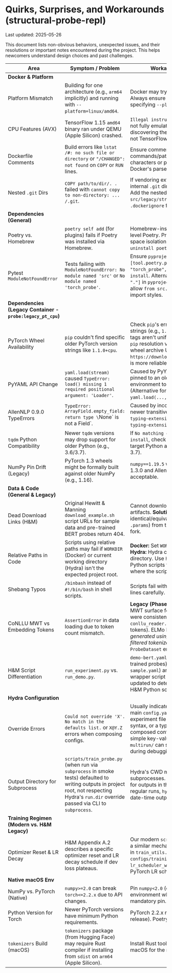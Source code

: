 # Quirks, Surprises, and Workarounds (structural-probe-repl)

Last updated: 2025-05-26

This document lists non-obvious behaviors, unexpected issues, and their resolutions or important notes encountered during the project. This helps newcomers understand design choices and past challenges.

| Area                        | Symptom / Problem                                                                 | Workaround / Note / Lesson Learned                                                                                                                                                                 |
|-----------------------------|-----------------------------------------------------------------------------------|----------------------------------------------------------------------------------------------------------------------------------------------------------------------------------------------------|
| **Docker & Platform**       |                                                                                   |                                                                                                                                                                                                    |
| Platform Mismatch           | Building for one architecture (e.g., `arm64` implicitly) and running with `--platform=linux/amd64`. | Docker may try to pull a non-existent variant or fail. Always ensure build platform matches run platform if specifying `--platform`.                                             |
| CPU Features (AVX)        | TensorFlow 1.15 `amd64` binary ran under QEMU (Apple Silicon) crashed.            | `Illegal instruction`. TF binary required AVX opcodes not fully emulated. (This became moot after discovering the legacy H&M code is PyTorch-based, not TensorFlow).                                   |
| Dockerfile Comments         | Build errors like `lstat /#: no such file or directory` or `"/CHANGED": not found` on `COPY` or `RUN` lines. | Ensure comments (`#`) are cleanly separated from commands/paths by standard spaces. Avoid unusual characters or placing comments mid-command. Docker's parser can be sensitive. |
| Nested `.git` Dirs          | `COPY path/to/dir/. .` failed with `cannot copy to non-directory: ... /.git`.     | If vendoring external code that was a Git repository, its internal `.git` directory will cause issues with `COPY . .`. Add the nested `.git` (e.g., `src/legacy/structural_probe/.git`) to the root `.dockerignore` file. |
| **Dependencies (General)**  |                                                                                   |                                                                                                                                                                                                    |
| Poetry vs. Homebrew         | `poetry self add` (for plugins) fails if Poetry was installed via Homebrew.         | Homebrew-installed files can be immutable by user-level Poetry. Prefer `pipx install poetry` for user-space isolation. If Homebrew Poetry exists, `brew uninstall poetry` first.             |
| Pytest `ModuleNotFoundError`| Tests failing with `ModuleNotFoundError: No module named 'src'` or `No module named 'torch_probe'`. | Ensure `pyproject.toml` correctly defines `[tool.poetry.packages]` (e.g., `packages = [{include = "torch_probe", from = "src"}]`) and run `poetry install`. Alternatively, configure `pythonpath = ["src", "."]` in `pyproject.toml [tool.pytest.ini_options]` to allow `from src...` imports in tests. Use consistent import styles. |
| **Dependencies (Legacy Container - `probe:legacy_pt_cpu`)** |                                                                   |                                                                                                                                                                                                    |
| PyTorch Wheel Availability  | `pip` couldn't find specific older PyTorch version strings like `1.1.0+cpu`.        | Check `pip`'s error output for *actually available* version strings (e.g., `1.3.0+cpu`). The `+cpu` or other metadata tags aren't uniform across all old versions for direct `pip` resolution via the simple index. Using PyTorch's wheel archive URL (`-f https://download.pytorch.org/whl/torch_stable.html`) is more reliable for older versions. |
| PyYAML API Change           | `yaml.load(stream)` caused `TypeError: load() missing 1 required positional argument: 'Loader'`. | Caused by PyYAML >= 5.1. For the legacy H&M code, pinned to an older version (`PyYAML==3.13`) in the Docker environment to maintain original code compatibility. (Alternative for new code: use `yaml.safe_load()` or `yaml.load(..., Loader=yaml.FullLoader)`). |
| AllenNLP 0.9.0 TypeErrors   | `TypeError: ArrayField.empty_field: return type \`None\` is not a Field`.           | Caused by incompatibility of AllenNLP 0.9.0 with newer transitive dependencies like `overrides` or `typing-extensions`. Pinned `overrides==3.1.0` and `typing-extensions==3.7.4` in the legacy Dockerfile. |
| `tqdm` Python Compatibility | Newer `tqdm` versions may drop support for older Python (e.g., 3.6/3.7).          | If `No matching distribution found` for `tqdm` during `pip install`, check PyPI for the last version supporting the target Python and pin it (e.g., `tqdm==4.47.0` for Python 3.7).       |
| NumPy Pin Drift (Legacy)    | PyTorch 1.3 wheels might be formally built against older NumPy (e.g., 1.16).      | `numpy==1.19.5` was found to work well with PyTorch 1.3.0 and AllenNLP 0.9.0 in the legacy container and is acceptable.                                                                              |
| **Data & Code (General & Legacy)**    |                                                                           |                                                                                                                                                                                                    |
| Dead Download Links (H&M)   | Original Hewitt & Manning `download_example.sh` script URLs for sample data and pre-trained BERT probes return 404. | Cannot download their pre-packaged example artifacts. **Solution for Phase 0a:** Sourced identical/equivalent files (CoNLLU, ELMo HDF5, BERT `.params`) from the `whykay-01/structural-probes` GitHub fork. |
| Relative Paths in Code      | Scripts using relative paths may fail if `WORKDIR` (Docker) or current working directory (Hydra) isn't the expected project root. | **Docker:** Set `WORKDIR` appropriately in the Dockerfile. **Hydra:** Hydra changes CWD to its unique output directory. Use `hydra.utils.get_original_cwd()` in Python scripts to resolve paths originally relative to where the script was launched. |
| Shebang Typos               | `/binbash` instead of `#!/bin/bash` in shell scripts.                              | Scripts fail with `bad interpreter`. Proofread shebang lines carefully.                                                                                                                      |
| CoNLLU MWT vs Embedding Tokens | `AssertionError` in data loading due to token count mismatch.                     | **Legacy (Phase 0a):** H&M original `data.py` counted MWT surface forms; their ELMo HDF5s (via `whykay-01`) were consistent with this. **Modern (Phase 1):** Our new `conllu_reader.py` filters MWTs (counts syntactic tokens). ELMo HDF5s for the modern probe *must be generated using raw text derived from this MWT-filtered tokenization* to ensure alignment. The modern `ProbeDataset` enforces this. |
| H&M Script Differentiation  | `run_experiment.py` vs. `run_demo.py`.                                            | `demo-bert.yaml` is for `run_demo.py` (inference with pre-trained probes). Other configs (e.g., `prd_en_ewt-ud-sample.yaml`) are for `run_experiment.py` (training). The wrapper script `scripts/run_legacy_probe.sh` was updated to detect the config and call the appropriate H&M Python script. |
| **Hydra Configuration**     |                                                                                   |                                                                                                                                                                                                    |
| Override Errors             | `Could not override 'X'. No match in the defaults list.` or `X@Y.Z` errors when composing configs. | Usually indicates an issue with the `defaults` list in the main `config.yaml` (a group not declared) or the experiment file (incorrect `override /group: choice` syntax, or a typo like an unintended `@`). Ensure all composed config group files (`dataset/*.yaml`, etc.) are simple key-value structures. Clearing `outputs/` and `multirun/` can sometimes help with stale Hydra states during debugging. |
| Output Directory for Subprocess | `scripts/train_probe.py` (when run via `subprocess` in smoke tests) defaulted to writing outputs in project root, not respecting Hydra's `run.dir` override passed via CLI to `subprocess`. | Hydra's CWD management is complex for subprocesses. The smoke test was adapted to check for outputs in the project root and clean them up. For regular runs, `hydra.run.dir` (if set) or Hydra's default date-time output structure works as expected. |
| **Training Regimen (Modern vs. H&M Legacy)** |                                                                   |                                                                                                                                                                                                    |
| Optimizer Reset & LR Decay  | H&M Appendix A.2 describes a specific optimizer reset and LR decay schedule if dev loss plateaus. | Our modern `scripts/train_probe.py` now implements a similar mechanism (`LRSchedulerWithOptimizerReset` in `train_utils.py`), configurable via `configs/training/*.yaml` under `lr_scheduler_with_reset`. This differs from standard PyTorch LR schedulers. |
| **Native macOS Env**        |                                                                                   |                                                                                                                                                                                                    |
| NumPy vs. PyTorch (Native)| `numpy>=2.0` can break `torch<=2.2.x` due to API changes.                         | Pin `numpy<2.0` (e.g., `numpy~=1.26.4`) in the native Poetry environment when using PyTorch 2.2. This is a mandatory pin.                                                              |
| Python Version for Torch    | Newer PyTorch versions have minimum Python requirements.                            | PyTorch 2.2.x requires Python >=3.8, <=3.11 (as of its release). Poetry manages this.                                                                                                      |
| `tokenizers` Build (macOS)  | `tokenizers` package (from Hugging Face) may require Rust compiler if installing from `sdist` on `arm64` (Apple Silicon). | Install Rust toolchain (e.g., via `brew install rust`) on macOS for the native development environment.                                                                        |
